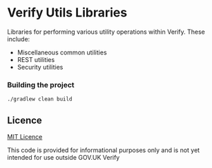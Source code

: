 
# Verify Utils Libraries

Libraries for performing various utility operations within Verify. These include:

* Miscellaneous common utilities
* REST utilities
* Security utilities

### Building the project

`./gradlew clean build`

## Licence

[MIT Licence](LICENCE)

This code is provided for informational purposes only and is not yet intended for use outside GOV.UK Verify
